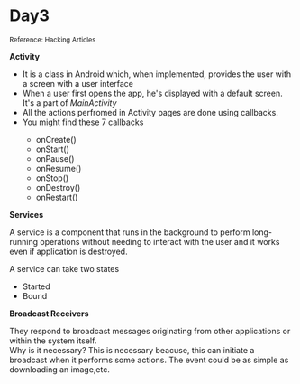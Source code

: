 <h1>Day3</h1>
<p><small>Reference: Hacking Articles</small></p>
<p><b>Activity</b></p>
<ul>
<li>It is a class in Android which, when implemented, provides the user with a screen with a user interface</li>
<li>When a user first opens the app, he's displayed with a default screen. It's a part of <em>MainActivity</em> </li>
<li>All the actions perfromed in Activity pages are done using callbacks.</li>
<li>You might find these 7 callbacks</li>
<ul>
  <li>onCreate()</li>
  <li>onStart()</li>
  <li>onPause()</li>
  <li>onResume()</li>
  <li>onStop()</li>
  <li>onDestroy()</li>
  <li>onRestart()</li>
</ul>
</ul>
<p><b>Services</b></p>
<p>A service is a component that runs in the background to perform long-running operations without needing to interact with the user and it works even if application is destroyed.</p>
<p>A service can take two states</p>
<ul>
<li>Started</li>
<li>Bound</li>
</ul>
<p><b>Broadcast Receivers</b></p>
<p>They respond to broadcast messages originating from other applications or within the system itself. <br>Why is it necessary? This is necessary beacuse, this can initiate a broadcast when it performs some actions. The event could be as simple as downloading an image,etc.</p>

